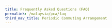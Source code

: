 ```yaml
---
title: Frequently Asked Questions (FAQ)
permalink: /malaysia/pca/faq
third_nav_title: Periodic Commuting Arrangement
---
```



